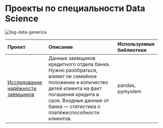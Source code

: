 # Проекты по специальности Data Science
![big-data-generica](https://user-images.githubusercontent.com/84096907/127912390-f2818c02-ae0f-48c7-a278-061e1a8710ff.jpeg)

| Проект | Описание | Используемые библиотеки |
| :---------------------- | :---------------------- | :---------------------- |
| [Исследование надёжности заёмщиков](https://github.com/Ilya-s93/analytical_projects/blob/main/Borrowers/Borrowers.ipynb) | Данные заемщиков кредитного отдела банка. Нужно разобраться, влияет ли семейное положение и количество детей клиента на факт погашения кредита в срок. Входные данные от банка — статистика о платёжеспособности клиентов. | pandas, pymystem |
